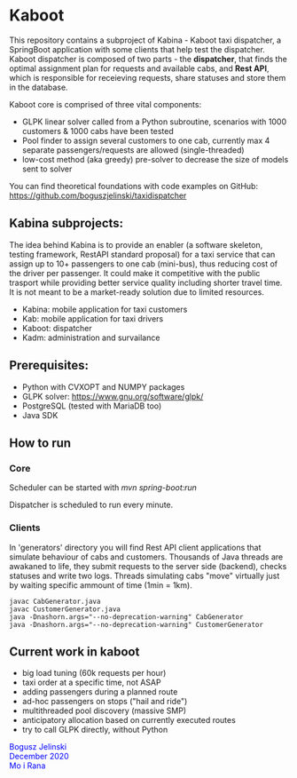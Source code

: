 # Kaboot
This repository contains a subproject of Kabina - Kaboot taxi dispatcher, a SpringBoot application with some clients
that help test the dispatcher. Kaboot dispatcher is composed of two parts - the **dispatcher**, that finds
the optimal assignment plan for requests and available cabs, and **Rest API**, which is responsible
for receieving requests, share statuses and store them in the database. 

Kaboot core is comprised of three vital components:
* GLPK linear solver called from a Python subroutine, scenarios with 1000 customers & 1000 cabs have been tested
* Pool finder to assign several customers to one cab, currently max 4 separate passengers/requests are allowed (single-threaded)
* low-cost method (aka greedy) pre-solver to decrease the size of models sent to solver 

You can find theoretical foundations with code examples on GitHub: https://github.com/boguszjelinski/taxidispatcher

## Kabina subprojects:
The idea behind Kabina is to provide an enabler (a software skeleton, testing framework, RestAPI standard proposal)
for a taxi service that can assign up to 10+ passengers to 
one cab (mini-bus), thus reducing cost of the driver per passenger. It could make it competitive 
with the public trasport while providing better service quality including shorter travel time.
It is not meant to be a market-ready solution due to limited resources. 

* Kabina: mobile application for taxi customers 
* Kab: mobile application for taxi drivers 
* Kaboot: dispatcher
* Kadm: administration and survailance

## Prerequisites:
* Python with CVXOPT and NUMPY packages
* GLPK solver: https://www.gnu.org/software/glpk/
* PostgreSQL (tested with MariaDB too)
* Java SDK

## How to run
### Core

Scheduler can be started with *mvn spring-boot:run*

Dispatcher is scheduled to run every minute. 

### Clients
In 'generators' directory you will find Rest API client applications that simulate
behaviour of cabs and customers. Thousands of Java threads are awakaned to life,
they submit requests to the server side (backend), checks statuses and write two logs. 
Threads simulating cabs "move" virtually just by waiting specific ammount of time (1min = 1km).
```
javac CabGenerator.java
javac CustomerGenerator.java
java -Dnashorn.args="--no-deprecation-warning" CabGenerator
java -Dnashorn.args="--no-deprecation-warning" CustomerGenerator
```

## Current work in kaboot
* big load tuning (60k requests per hour)
* taxi order at a specific time, not ASAP
* adding passengers during a planned route 
* ad-hoc passengers on stops ("hail and ride")
* multithreaded pool discovery (massive SMP)
* anticipatory allocation based on currently executed routes
* try to call GLPK directly, without Python

<span style="color:blue">
  Bogusz Jelinski<br>    
  December 2020<br>  
  Mo i Rana
  </span>
